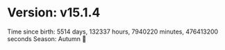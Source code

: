 # Version: v15.1.4
Time since birth: 5514 days, 132337 hours, 7940220 minutes, 476413200 seconds
Season: Autumn 🍁
